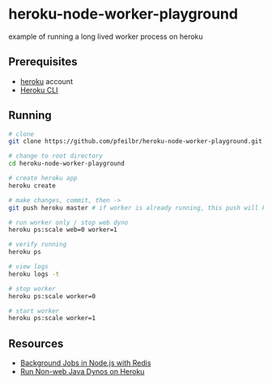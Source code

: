 # heroku-node-worker-playground

example of running a long lived worker process on heroku

## Prerequisites

* [heroku](https://heroku.com) account
* [Heroku CLI](https://devcenter.heroku.com/articles/heroku-cli)

## Running 

```sh
# clone
git clone https://github.com/pfeilbr/heroku-node-worker-playground.git

# change to root directory
cd heroku-node-worker-playground

# create heroku app
heroku create

# make changes, commit, then ->
git push heroku master # if worker is already running, this push will kill it and start the new one

# run worker only / stop web dyno
heroku ps:scale web=0 worker=1

# verify running
heroku ps

# view logs
heroku logs -t

# stop worker
heroku ps:scale worker=0

# start worker
heroku ps:scale worker=1
```

## Resources

* [Background Jobs in Node.js with Redis](https://devcenter.heroku.com/articles/node-redis-workers)
* [Run Non-web Java Dynos on Heroku](https://devcenter.heroku.com/articles/run-non-web-java-processes-on-heroku)
